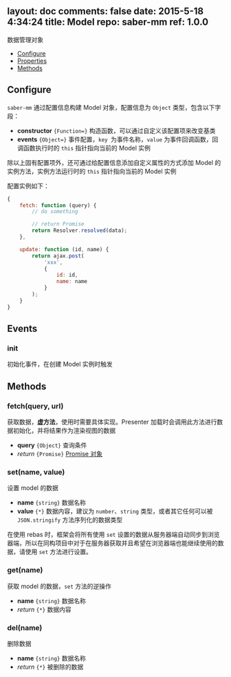 layout: doc
comments: false
date: 2015-5-18 4:34:24
title: Model
repo: saber-mm
ref: 1.0.0
---

数据管理对象

* [Configure](#configure)
* [Properties](#properties)
* [Methods](#methods)

## Configure

`saber-mm` 通过配置信息构建 Model 对象，配置信息为 `Object` 类型，包含以下字段：

* **constructor** `{Function=}` 构造函数，可以通过自定义该配置项来改变基类
* **events** `{Object=}` 事件配置，`key `为事件名称，`value` 为事件回调函数，回调函数执行时的 `this` 指针指向当前的 Model 实例

除以上固有配置项外，还可通过给配置信息添加自定义属性的方式添加 Model 的实例方法，实例方法运行时的 `this` 指针指向当前的 Model 实例

配置实例如下：

```js
{
    fetch: function (query) {
        // do something

        // return Promise
        return Resolver.resolved(data);
    },

    update: function (id, name) {
        return ajax.post(
            'xxx', 
            {
                id: id,
                name: name
            }
        );
    }
}
```

## Events

### init

初始化事件，在创建 Model 实例时触发

## Methods

### fetch(query, url)

获取数据，**虚方法**，使用时需要具体实现。Presenter 加载时会调用此方法进行数据初始化，并将结果作为渲染视图的数据

* **query** `{Object}` 查询条件
* _return_ `{Promise}` [Promise 对象](https://github.com/ecomfe/saber-promise/blob/master/doc/promise.html)

### set(name, value)

设置 model 的数据

* **name** `{string}` 数据名称
* **value** `{*}` 数据内容，建议为 `number`、`string` 类型，或者其它任何可以被 `JSON.stringify` 方法序列化的数据类型

在使用 rebas 时，框架会将所有使用 `set` 设置的数据从服务器端自动同步到浏览器端，所以在同构项目中对于在服务器获取并且希望在浏览器端也能继续使用的数据，请使用 `set` 方法进行设置。

### get(name)

获取 model 的数据，`set` 方法的逆操作

* **name** `{string}` 数据名称
* _return_ `{*}` 数据内容

### del(name)

删除数据

* **name** `{string}` 数据名称
* _return_ `{*}` 被删除的数据